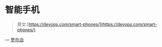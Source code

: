 # 智能手机

> 原文:[https://devops.com/smart-phones/](https://devops.com/smart-phones/)

— [罗尔泊](https://devops.com/author/breselman/)